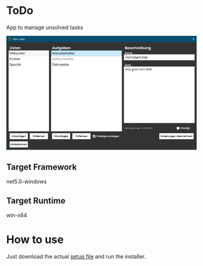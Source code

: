 # ToDo
App to manage unsolved tasks

![ToDo screenshot](./Graphics/ToDo_screenshot.png)

## Target Framework
net5.0-windows

## Target Runtime
win-x64

# How to use
Just download the actual [setup file](./Setup/ToDoSetup/ToDo_setup_1.0.0.0.exe) and run the installer.
